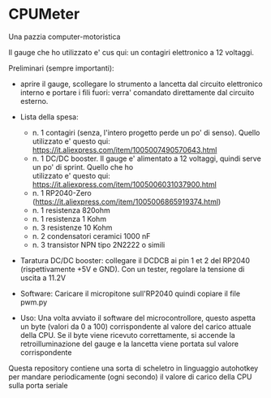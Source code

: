 # CPUMeter
Una pazzia computer-motoristica

Il gauge che ho utilizzato e' cus qui: 
un contagiri elettronico a 12 voltaggi.

Preliminari (sempre importanti):
- aprire il gauge, scollegare lo strumento a lancetta dal circuito elettronico interno e portare i fili fuori: verra' comandato direttamente dal circuito esterno.

- Lista della spesa:
  - n. 1 contagiri (senza, l'intero progetto perde un po' di senso). Quello utilizzato e' questo qui:
      https://it.aliexpress.com/item/1005007490570643.html
  - n. 1 DC/DC booster. Il gauge e' alimentato a 12 voltaggi, quindi serve un po' di sprint. Quello che ho    
      utilizzato e' questo qui: https://it.aliexpress.com/item/1005006031037900.html
  - n. 1 RP2040-Zero (https://it.aliexpress.com/item/1005006865919374.html)
  - n. 1 resistenza 820ohm
  - n. 1 resistenza 1 Kohm
  - n. 3 resistenze 10 Kohm
  - n. 2 condensatori ceramici 1000 nF
  - n. 3 transistor NPN tipo 2N2222 o simili

- Taratura DC/DC booster:
  collegare il DCDCB ai pin 1 et 2 del RP2040 (rispettivamente +5V e GND). Con un tester, regolare la tensione
  di uscita a 11.2V

- Software:
  Caricare il micropitone sull'RP2040 quindi copiare il file pwm.py

- Uso:
  Una volta avviato il software del microcontrollore, questo aspetta un byte (valori da 0 a 100) corrispondente
  al valore del carico attuale della CPU. Se il byte viene ricevuto correttamente, si accende la retroilluminazione del gauge e la lancetta viene portata sul valore corrispondente

Questa repository contiene una sorta di scheletro in linguaggio autohotkey per mandare periodicamente (ogni secondo) il valore di carico della CPU sulla porta seriale

